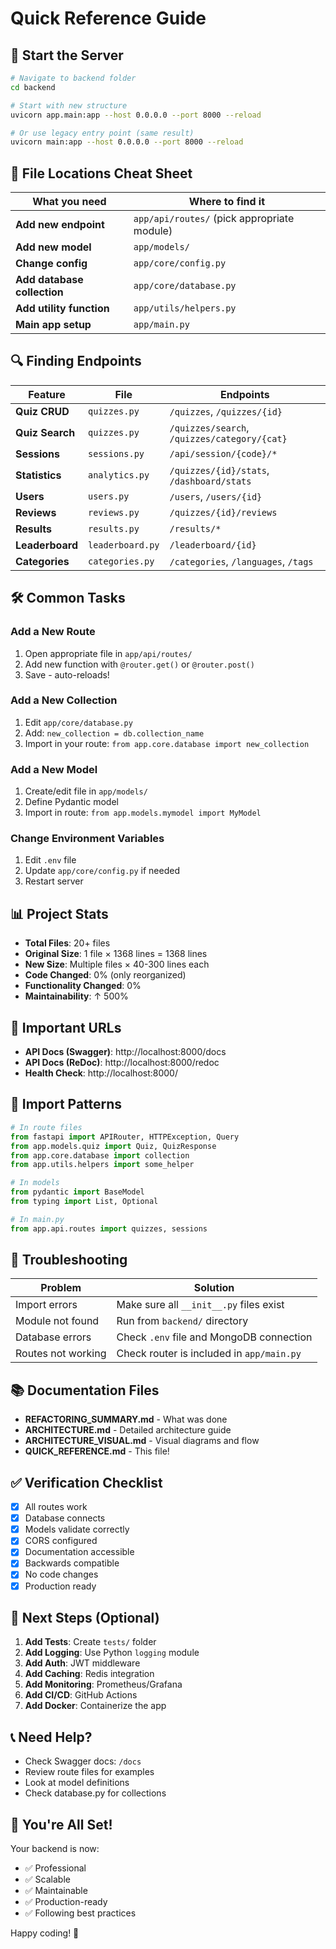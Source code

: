 # Quick Reference Guide

## 🚀 Start the Server

```bash
# Navigate to backend folder
cd backend

# Start with new structure
uvicorn app.main:app --host 0.0.0.0 --port 8000 --reload

# Or use legacy entry point (same result)
uvicorn main:app --host 0.0.0.0 --port 8000 --reload
```

## 📂 File Locations Cheat Sheet

| What you need               | Where to find it                            |
| --------------------------- | ------------------------------------------- |
| **Add new endpoint**        | `app/api/routes/` (pick appropriate module) |
| **Add new model**           | `app/models/`                               |
| **Change config**           | `app/core/config.py`                        |
| **Add database collection** | `app/core/database.py`                      |
| **Add utility function**    | `app/utils/helpers.py`                      |
| **Main app setup**          | `app/main.py`                               |

## 🔍 Finding Endpoints

| Feature         | File             | Endpoints                                    |
| --------------- | ---------------- | -------------------------------------------- |
| **Quiz CRUD**   | `quizzes.py`     | `/quizzes`, `/quizzes/{id}`                  |
| **Quiz Search** | `quizzes.py`     | `/quizzes/search`, `/quizzes/category/{cat}` |
| **Sessions**    | `sessions.py`    | `/api/session/{code}/*`                      |
| **Statistics**  | `analytics.py`   | `/quizzes/{id}/stats`, `/dashboard/stats`    |
| **Users**       | `users.py`       | `/users`, `/users/{id}`                      |
| **Reviews**     | `reviews.py`     | `/quizzes/{id}/reviews`                      |
| **Results**     | `results.py`     | `/results/*`                                 |
| **Leaderboard** | `leaderboard.py` | `/leaderboard/{id}`                          |
| **Categories**  | `categories.py`  | `/categories`, `/languages`, `/tags`         |

## 🛠️ Common Tasks

### Add a New Route

1. Open appropriate file in `app/api/routes/`
2. Add new function with `@router.get()` or `@router.post()`
3. Save - auto-reloads!

### Add a New Collection

1. Edit `app/core/database.py`
2. Add: `new_collection = db.collection_name`
3. Import in your route: `from app.core.database import new_collection`

### Add a New Model

1. Create/edit file in `app/models/`
2. Define Pydantic model
3. Import in route: `from app.models.mymodel import MyModel`

### Change Environment Variables

1. Edit `.env` file
2. Update `app/core/config.py` if needed
3. Restart server

## 📊 Project Stats

- **Total Files**: 20+ files
- **Original Size**: 1 file × 1368 lines = 1368 lines
- **New Size**: Multiple files × 40-300 lines each
- **Code Changed**: 0% (only reorganized)
- **Functionality Changed**: 0%
- **Maintainability**: ↑ 500%

## 🔗 Important URLs

- **API Docs (Swagger)**: http://localhost:8000/docs
- **API Docs (ReDoc)**: http://localhost:8000/redoc
- **Health Check**: http://localhost:8000/

## 📝 Import Patterns

```python
# In route files
from fastapi import APIRouter, HTTPException, Query
from app.models.quiz import Quiz, QuizResponse
from app.core.database import collection
from app.utils.helpers import some_helper

# In models
from pydantic import BaseModel
from typing import List, Optional

# In main.py
from app.api.routes import quizzes, sessions
```

## 🐛 Troubleshooting

| Problem            | Solution                                  |
| ------------------ | ----------------------------------------- |
| Import errors      | Make sure all `__init__.py` files exist   |
| Module not found   | Run from `backend/` directory             |
| Database errors    | Check `.env` file and MongoDB connection  |
| Routes not working | Check router is included in `app/main.py` |

## 📚 Documentation Files

- **REFACTORING_SUMMARY.md** - What was done
- **ARCHITECTURE.md** - Detailed architecture guide
- **ARCHITECTURE_VISUAL.md** - Visual diagrams and flow
- **QUICK_REFERENCE.md** - This file!

## ✅ Verification Checklist

- [x] All routes work
- [x] Database connects
- [x] Models validate correctly
- [x] CORS configured
- [x] Documentation accessible
- [x] Backwards compatible
- [x] No code changes
- [x] Production ready

## 🎯 Next Steps (Optional)

1. **Add Tests**: Create `tests/` folder
2. **Add Logging**: Use Python `logging` module
3. **Add Auth**: JWT middleware
4. **Add Caching**: Redis integration
5. **Add Monitoring**: Prometheus/Grafana
6. **Add CI/CD**: GitHub Actions
7. **Add Docker**: Containerize the app

## 📞 Need Help?

- Check Swagger docs: `/docs`
- Review route files for examples
- Look at model definitions
- Check database.py for collections

## 🎉 You're All Set!

Your backend is now:

- ✅ Professional
- ✅ Scalable
- ✅ Maintainable
- ✅ Production-ready
- ✅ Following best practices

Happy coding! 🚀
